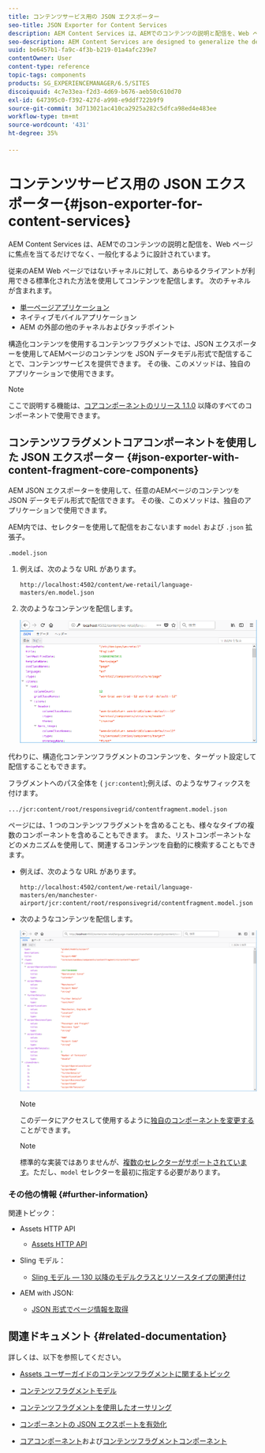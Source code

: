 ```yaml
---
title: コンテンツサービス用の JSON エクスポーター
seo-title: JSON Exporter for Content Services
description: AEM Content Services は、AEMでのコンテンツの説明と配信を、Web ページに焦点を当てるだけでなく、一般化するように設計されています。 従来のAEM Web ページではないチャネルに対して、あらゆるクライアントが利用できる標準化された方法を使用してコンテンツを配信します。
seo-description: AEM Content Services are designed to generalize the description and delivery of content in/from AEM beyond a focus on web pages. They provide the delivery of content to channels that are not traditional AEM web pages, using standardized methods that can be consumed by any client.
uuid: be6457b1-fa9c-4f3b-b219-01a4afc239e7
contentOwner: User
content-type: reference
topic-tags: components
products: SG_EXPERIENCEMANAGER/6.5/SITES
discoiquuid: 4c7e33ea-f2d3-4d69-b676-aeb50c610d70
exl-id: 647395c0-f392-427d-a998-e9ddf722b9f9
source-git-commit: 3d713021ac410ca2925a282c5dfca98ed4e483ee
workflow-type: tm+mt
source-wordcount: '431'
ht-degree: 35%

---
```


# コンテンツサービス用の JSON エクスポーター{#json-exporter-for-content-services}

AEM Content Services は、AEMでのコンテンツの説明と配信を、Web ページに焦点を当てるだけでなく、一般化するように設計されています。

従来のAEM Web ページではないチャネルに対して、あらゆるクライアントが利用できる標準化された方法を使用してコンテンツを配信します。 次のチャネルが含まれます。

* [単一ページアプリケーション](spa-walkthrough.md)
* ネイティブモバイルアプリケーション
* AEM の外部の他のチャネルおよびタッチポイント

構造化コンテンツを使用するコンテンツフラグメントでは、JSON エクスポーターを使用してAEMページのコンテンツを JSON データモデル形式で配信することで、コンテンツサービスを提供できます。 その後、このメソッドは、独自のアプリケーションで使用できます。

>[!NOTE]
>
>ここで説明する機能は、[コアコンポーネントのリリース 1.1.0](https://experienceleague.adobe.com/docs/experience-manager-core-components/using/introduction.html?lang=ja) 以降のすべてのコンポーネントで使用できます。

## コンテンツフラグメントコアコンポーネントを使用した JSON エクスポーター {#json-exporter-with-content-fragment-core-components}

AEM JSON エクスポーターを使用して、任意のAEMページのコンテンツを JSON データモデル形式で配信できます。 その後、このメソッドは、独自のアプリケーションで使用できます。

AEM内では、セレクターを使用して配信をおこないます `model` および `.json` 拡張子。

`.model.json`

1. 例えば、次のような URL があります。

   ```shell
   http://localhost:4502/content/we-retail/language-masters/en.model.json
   ```

1. 次のようなコンテンツを配信します。

   ![chlimage_1-192](assets/chlimage_1-192.png)

代わりに、構造化コンテンツフラグメントのコンテンツを、ターゲット設定して配信することもできます。

フラグメントへのパス全体を ( `jcr:content`);例えば、のようなサフィックスを付けます。

`.../jcr:content/root/responsivegrid/contentfragment.model.json`

ページには、1 つのコンテンツフラグメントを含めることも、様々なタイプの複数のコンポーネントを含めることもできます。 また、リストコンポーネントなどのメカニズムを使用して、関連するコンテンツを自動的に検索することもできます。

* 例えば、次のような URL があります。

   ```shell
   http://localhost:4502/content/we-retail/language-masters/en/manchester-airport/jcr:content/root/responsivegrid/contentfragment.model.json
   ```

* 次のようなコンテンツを配信します。

   ![chlimage_1-193](assets/chlimage_1-193.png)

   >[!NOTE]
   >
   >このデータにアクセスして使用するように[独自のコンポーネントを変更する](/help/sites-developing/json-exporter-components.md)ことができます。

   >[!NOTE]
   >
   >標準的な実装ではありませんが、[複数のセレクターがサポートされています](json-exporter-components.md#multiple-selectors)。ただし、`model` セレクターを最初に指定する必要があります。

### その他の情報 {#further-information}

関連トピック：

* Assets HTTP API

   * [Assets HTTP API](/help/assets/mac-api-assets.md)

* Sling モデル：

   * [Sling モデル — 130 以降のモデルクラスとリソースタイプの関連付け](https://sling.apache.org/documentation/bundles/models.html#associating-a-model-class-with-a-resource-type-since-130)

* AEM with JSON:

   * [JSON 形式でページ情報を取得](/help/sites-developing/pageinfo.md)

## 関連ドキュメント {#related-documentation}

詳しくは、以下を参照してください。

* [Assets ユーザーガイドのコンテンツフラグメントに関するトピック](/help/assets/content-fragments/content-fragments.md)

* [コンテンツフラグメントモデル](/help/assets/content-fragments/content-fragments-models.md)
* [コンテンツフラグメントを使用したオーサリング](/help/sites-authoring/content-fragments.md)
* [コンポーネントの JSON エクスポートを有効化](/help/sites-developing/json-exporter-components.md)

* [コアコンポーネント](https://experienceleague.adobe.com/docs/experience-manager-core-components/using/introduction.html?lang=ja)および[コンテンツフラグメントコンポーネント](https://experienceleague.adobe.com/docs/experience-manager-core-components/using/wcm-components/content-fragment-component.html?lang=en)
